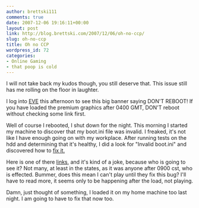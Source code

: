 ```yaml
---
author: brettski111
comments: true
date: 2007-12-06 19:16:11+00:00
layout: post
link: http://blog.brettski.com/2007/12/06/oh-no-ccp/
slug: oh-no-ccp
title: Oh no CCP
wordpress_id: 72
categories:
- Online Gaming
- that poop is cold
---
```


I will not take back my kudos though, you still deserve that.  This issue still has me rolling on the floor in laughter.

I log into [EVE](https://secure.eve-online.com/ft/?aid=102929) this afternoon to see this big banner saying DON'T REBOOT!  If you have loaded the premium graphics after 0400 GMT, DON'T reboot without checking some link first.

Well of course I rebooted, I shut down for the night.  This morning I started my machine to discover that my boot.ini file was invalid.  I freaked, it's not like I have enough going on with my workplace.  After running tests on the hdd and determining that it's healthy, I did a look for "Invalid boot.ini" and discovered how to [fix it.](http://support.microsoft.com/kb/330184)

Here is one of there [links](http://www.eve.is/news/newsOfEve.asp?newsID=500), and it's kind of a joke, because who is going to see it? Not many, at least in the states, as it was anyone after 0900 cst, who is effected.  Bummer, does this mean I can't play until they fix this bug?  I'll have to read more, it seems only to be happening after the load, not playing.

Damn, just thought of something, I loaded it on my home machine too last night.  I am going to have to fix that now too.
